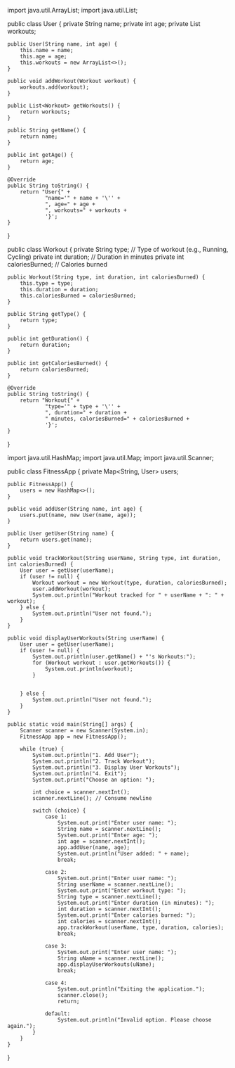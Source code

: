 import java.util.ArrayList;
import java.util.List;

public class User {
    private String name;
    private int age;
    private List<Workout> workouts;

    public User(String name, int age) {
        this.name = name;
        this.age = age;
        this.workouts = new ArrayList<>();
    }

    public void addWorkout(Workout workout) {
        workouts.add(workout);
    }

    public List<Workout> getWorkouts() {
        return workouts;
    }

    public String getName() {
        return name;
    }

    public int getAge() {
        return age;
    }

    @Override
    public String toString() {
        return "User{" +
                "name='" + name + '\'' +
                ", age=" + age +
                ", workouts=" + workouts +
                '}';
    }
}

public class Workout {
    private String type;          // Type of workout (e.g., Running, Cycling)
    private int duration;         // Duration in minutes
    private int caloriesBurned;   // Calories burned

    public Workout(String type, int duration, int caloriesBurned) {
        this.type = type;
        this.duration = duration;
        this.caloriesBurned = caloriesBurned;
    }

    public String getType() {
        return type;
    }

    public int getDuration() {
        return duration;
    }

    public int getCaloriesBurned() {
        return caloriesBurned;
    }

    @Override
    public String toString() {
        return "Workout{" +
                "type='" + type + '\'' +
                ", duration=" + duration +
                " minutes, caloriesBurned=" + caloriesBurned +
                '}';
    }
}

import java.util.HashMap;
import java.util.Map;
import java.util.Scanner;

public class FitnessApp {
    private Map<String, User> users;

    public FitnessApp() {
        users = new HashMap<>();
    }

    public void addUser(String name, int age) {
        users.put(name, new User(name, age));
    }

    public User getUser(String name) {
        return users.get(name);
    }

    public void trackWorkout(String userName, String type, int duration, int caloriesBurned) {
        User user = getUser(userName);
        if (user != null) {
            Workout workout = new Workout(type, duration, caloriesBurned);
            user.addWorkout(workout);
            System.out.println("Workout tracked for " + userName + ": " + workout);
        } else {
            System.out.println("User not found.");
        }
    }

    public void displayUserWorkouts(String userName) {
        User user = getUser(userName);
        if (user != null) {
            System.out.println(user.getName() + "'s Workouts:");
            for (Workout workout : user.getWorkouts()) {
                System.out.println(workout);
            }


        } else {
            System.out.println("User not found.");
        }
    }

    public static void main(String[] args) {
        Scanner scanner = new Scanner(System.in);
        FitnessApp app = new FitnessApp();

        while (true) {
            System.out.println("1. Add User");
            System.out.println("2. Track Workout");
            System.out.println("3. Display User Workouts");
            System.out.println("4. Exit");
            System.out.print("Choose an option: ");

            int choice = scanner.nextInt();
            scanner.nextLine(); // Consume newline

            switch (choice) {
                case 1:
                    System.out.print("Enter user name: ");
                    String name = scanner.nextLine();
                    System.out.print("Enter age: ");
                    int age = scanner.nextInt();
                    app.addUser(name, age);
                    System.out.println("User added: " + name);
                    break;

                case 2:
                    System.out.print("Enter user name: ");
                    String userName = scanner.nextLine();
                    System.out.print("Enter workout type: ");
                    String type = scanner.nextLine();
                    System.out.print("Enter duration (in minutes): ");
                    int duration = scanner.nextInt();
                    System.out.print("Enter calories burned: ");
                    int calories = scanner.nextInt();
                    app.trackWorkout(userName, type, duration, calories);
                    break;

                case 3:
                    System.out.print("Enter user name: ");
                    String uName = scanner.nextLine();
                    app.displayUserWorkouts(uName);
                    break;

                case 4:
                    System.out.println("Exiting the application.");
                    scanner.close();
                    return;

                default:
                    System.out.println("Invalid option. Please choose again.");
            }
        }
    }
}
